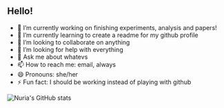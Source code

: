 
<!--
**senis000/senis000** is a ✨ _special_ ✨ repository because its `README.md` (this file) appears on your GitHub profile.


Here are some ideas to get you started:


-->


## Hello!

- 🔭 I’m currently working on finishing experiments, analysis and papers!
- 🌱 I’m currently learning to create a readme for my github profile
- 👯 I’m looking to collaborate on anything
- 🤔 I’m looking for help with everything
- 💬 Ask me about whatevs
- 📫 How to reach me: email, always
- 😄 Pronouns: she/her
- ⚡ Fun fact: I should be working instead of playing with github

![Nuria's GitHub stats](https://github-readme-stats.vercel.app/api?username=senis000&count_private=true)

